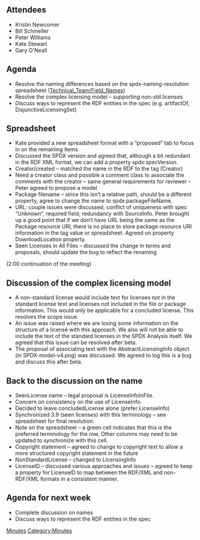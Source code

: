## Attendees

  - Kristin Newcomer
  - Bill Schineller
  - Peter Williams
  - Kate Stewart
  - Gary O'Neall

## Agenda

  - Resolve the naming differences based on the spdx-naming-resolution
    spreadsheet
    ([Technical\_Team/Field\_Names](Technical_Team/Field_Names "wikilink"))
  - Resolve the complex licensing model – supporting non-std licenses
  - Discuss ways to represent the RDF entities in the spec (e.g.
    artifactOf, DisjunctiveLicensingSet)

## Spreadsheet

  - Kate provided a new spreadsheet format with a “proposed” tab to
    focus in on the remaining items
  - Discussed the SPDX version and agreed that, although a bit redundant
    in the RDF XML format, we can add a property spdx:specVersion.
  - Creator/created – matched the name in the RDF to the tag (Creator)
  - Need a creator class and possible a comment class to associate the
    comments with the creator – same general requirements for reviewer –
    Peter agreed to propose a model
  - Package filename – since this isn’t a relative path, should be a
    different property, agree to change the name to
    spdx:packageFileName.
  - URL: couple issues were discussed, conflict of uniqueness with spec
    “Unknown”, required field, redundancy with SourceInfo. Peter
    brought up a good point that if we don’t have URL being the same as
    the Package resource URI, there is no place to store package
    resource URI information in the tag value or spreadsheet. Agreed on
    property DownloadLocation property.
  - Seen Licenses in All Files – discussed the change in terms and
    proposals, should update the bug to reflect the renaming

(2:00 continuation of the meeting)

## Discussion of the complex licensing model

  - A non-standard license would include text for licenses not in the
    standard license text and licenses not included in the file or
    package information. This would only be applicable for a concluded
    license. This resolves the scope issue.
  - An issue was raised where we are losing some information on the
    structure of a license with this approach. We also will not be able
    to include the text of the standard licenses in the SPDX Analysis
    itself. We agreed that this issue can be resolved after beta.
  - The proposal of associating text with the AbstractLicensingInfo
    object (in SPDX-model-v4.png) was discussed. We agreed to log this
    is a bug and discuss this after beta.

## Back to the discussion on the name

  - SeenLicense name – legal proposal is LicenseInfoInFile.
  - Concern on consistency on the use of LicenseInfo.
  - Decided to leave concludedLicense alone (prefer LicenseInfo)
  - Synchronized 3.9 (seen licenses) with this terminology – see
    spreadsheet for final resolution.
  - Note on the spreadsheet – a green cell indicates that this is the
    preferred terminology for the row. Other columns may need to be
    updated to synchronize with this cell.
  - Copyright statement – agreed to change to copyright text to allow a
    more structured copyright statement in the future
  - NonStandardLicense – changed to LicensingInfo
  - LicenseID – discussed various approaches and issues – agreed to keep
    a property for LicenseID to map between the RDF/XML and non-RDF/XML
    formats in a consistent manner.

## Agenda for next week

  - Complete discussion on names
  - Discuss ways to represent the RDF entities in the spec

[Minutes](Category:Technical "wikilink")
[Category:Minutes](Category:Minutes "wikilink")
